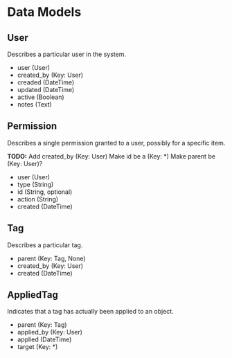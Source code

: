Data Models
===========

User
----

Describes a particular user in the system.

* user (User)
* created_by (Key: User)
* creaded (DateTime)
* updated (DateTime)
* active (Boolean)
* notes (Text)

Permission
----------

Describes a single permission granted to a user, possibly for a specific item.

**TODO:** Add created_by (Key: User)  Make id be a (Key: *)  Make parent be (Key: User)?

* user (User)
* type (String)
* id (String, optional)
* action (String)
* created (DateTime)

Tag
---

Describes a particular tag.

* parent (Key: Tag, None)
* created_by (Key: User)
* created (DateTime)

AppliedTag
----------

Indicates that a tag has actually been applied to an object.

* parent (Key: Tag)
* applied_by (Key: User)
* applied (DateTime)
* target (Key: *)


